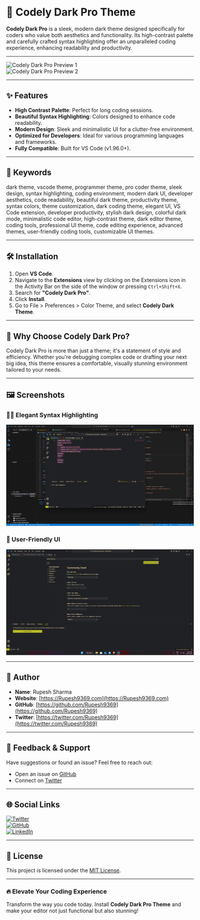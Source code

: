# 🌌 Codely Dark Pro Theme  

**Codely Dark Pro** is a sleek, modern dark theme designed specifically for coders who value both aesthetics and functionality. Its high-contrast palette and carefully crafted syntax highlighting offer an unparalleled coding experience, enhancing readability and productivity.  

---

![Codely Dark Pro Preview 1]([Screenshots\1.png](https://github.com/Rupesh9369/Codely-Dark-Pro-Theme/blob/main/Screenshots/1.png))  
![Codely Dark Pro Preview 2]([Screenshots\2.png](https://github.com/Rupesh9369/Codely-Dark-Pro-Theme/blob/main/Screenshots/2.png))  
 

---

## ✨ Features  

- **High Contrast Palette**: Perfect for long coding sessions.  
- **Beautiful Syntax Highlighting**: Colors designed to enhance code readability.  
- **Modern Design**: Sleek and minimalistic UI for a clutter-free environment.  
- **Optimized for Developers**: Ideal for various programming languages and frameworks.  
- **Fully Compatible**: Built for VS Code (v1.96.0+).  

---

## 🔑 Keywords  

dark theme, vscode theme, programmer theme, pro coder theme, sleek design, syntax highlighting, coding environment, modern dark UI, developer aesthetics, code readability, beautiful dark theme, productivity theme, syntax colors, theme customization, dark coding theme, elegant UI, VS Code extension, developer productivity, stylish dark design, colorful dark mode, minimalistic code editor, high-contrast theme, dark editor theme, coding tools, professional UI theme, code editing experience, advanced themes, user-friendly coding tools, customizable UI themes.  

---

## 🛠️ Installation  

1. Open **VS Code**.  
2. Navigate to the **Extensions** view by clicking on the Extensions icon in the Activity Bar on the side of the window or pressing `Ctrl+Shift+X`.  
3. Search for **"Codely Dark Pro"**.  
4. Click **Install**.  
5. Go to File > Preferences > Color Theme, and select **Codely Dark Theme**.  

---

## 🌟 Why Choose Codely Dark Pro?  

Codely Dark Pro is more than just a theme; it's a statement of style and efficiency. Whether you're debugging complex code or drafting your next big idea, this theme ensures a comfortable, visually stunning environment tailored to your needs.  

---

## 🖼️ Screenshots  

### 🧑‍💻 Elegant Syntax Highlighting  
![Syntax Highlighting](https://github.com/Rupesh9369/Codely-Dark-Pro-Theme/blob/main/Screenshots/3.png)  

### 🚀 User-Friendly UI  
![UI Design](https://github.com/Rupesh9369/Codely-Dark-Pro-Theme/blob/main/Screenshots/4.png)  

---

## 👤 Author  

- **Name**: Rupesh Sharma  
- **Website**: [https://Rupesh9369.com](https://Rupesh9369.com)  
- **GitHub**: [https://github.com/Rupesh9369](https://github.com/Rupesh9369)  
- **Twitter**: [https://twitter.com/Rupesh9369](https://twitter.com/Rupesh9369)  

---

## 💬 Feedback & Support  

Have suggestions or found an issue? Feel free to reach out:  

- Open an issue on [GitHub](https://github.com/Rupesh9369/Codely-Dark-Theme/issues)  
- Connect on [Twitter](https://twitter.com/Rupesh9369)  

---

## 🌐 Social Links  

[![Twitter](https://img.shields.io/badge/Twitter-Follow-blue?logo=twitter)](https://twitter.com/Rupesh9369)  
[![GitHub](https://img.shields.io/badge/GitHub-Visit-green?logo=github)](https://github.com/Rupesh9369)  
[![LinkedIn](https://img.shields.io/badge/LinkedIn-Connect-blue?logo=linkedin)](https://linkedin.com/in/Rupesh9369)  

---

## 📃 License  

This project is licensed under the [MIT License](https://opensource.org/licenses/MIT).  

---

### 🔥 Elevate Your Coding Experience  

Transform the way you code today. Install **Codely Dark Pro Theme** and make your editor not just functional but also stunning!  
